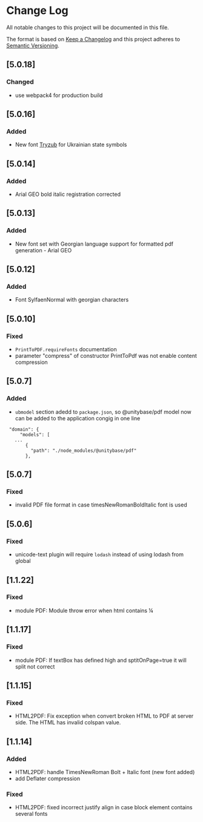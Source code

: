 # Change Log
All notable changes to this project will be documented in this file.

The format is based on [Keep a Changelog](http://keepachangelog.com/)
and this project adheres to [Semantic Versioning](http://semver.org/).

## [5.0.18]
### Changed
 - use webpack4 for production build

## [5.0.16]
### Added
- New font [Tryzub](http://artalbum.org.ua/ru/font#Tryzub) for Ukrainian state symbols

## [5.0.14]
### Added
- Arial GEO bold italic registration corrected

## [5.0.13]
### Added
- New font set with Georgian language support for formatted pdf generation - Arial GEO

## [5.0.12]
### Added
- Font SylfaenNormal with georgian characters

## [5.0.10]
### Fixed
- `PrintToPDF.requireFonts` documentation
- parameter "compress" of constructor PrintToPdf was not enable content compression

## [5.0.7]
### Added
- `ubmodel` section adedd to `package.json`, so @unitybase/pdf model now
 can be added to the application congig in one line
 ```
  "domain": {
      "models": [
	...
        {
          "path": "./node_modules/@unitybase/pdf"
        },
 ```

## [5.0.7]
### Fixed
- invalid PDF file format in case timesNewRomanBoldItalic font is used

## [5.0.6]
### Fixed
- unicode-text plugin will require `lodash` instead of using lodash from global

## [1.1.22]
### Fixed
 - module PDF: Module throw error when html contains &frac14; 

## [1.1.17]
### Fixed
 - module PDF: If textBox has defined high and sptitOnPage=true it will split not correct

## [1.1.15]
### Fixed
- HTML2PDF: Fix exception when convert broken HTML to PDF at server side. The HTML has invalid colspan value.


## [1.1.14]
### Added
- HTML2PDF: handle TimesNewRoman Bolt + Italic font (new font added)
- add Deflater compression

### Fixed
- HTML2PDF: fixed incorrect justify align in case block element contains several fonts 



